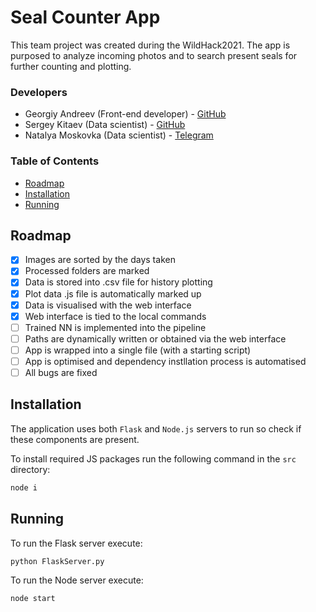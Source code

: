 # Seal Counter App

This team project was created during the WildHack2021. The app is purposed to analyze incoming photos and to search present seals for further counting and plotting.

### Developers
- Georgiy Andreev (Front-end developer) - [GitHub](https://github.com/andreevgeorge)
- Sergey Kitaev (Data scientist) - [GitHub](https://github.com/Sergey-Kit)
- Natalya Moskovka (Data scientist) - [Telegram](https://t.me/natchandes)

### Table of Contents

* [Roadmap](#roadmap)
* [Installation](#installation)
* [Running](#running)

## Roadmap

- [x]  Images are sorted by the days taken
- [x]  Processed folders are marked
- [x]  Data is stored into .csv file for history plotting
- [x]  Plot data .js file is automatically marked up 
- [x]  Data is visualised with the web interface
- [x]  Web interface is tied to the local commands
- [ ]  Trained NN is implemented into the pipeline
- [ ]  Paths are dynamically written or obtained via the web interface
- [ ]  App is wrapped into a single file (with a starting script)
- [ ]  App is optimised and dependency instllation process is automatised
- [ ]  All bugs are fixed

## Installation

The application uses both `Flask` and `Node.js` servers to run so check if these components are present. 

To install required JS packages run the following command in the `src` directory:
```bash
node i
```
## Running

To run the Flask server execute:

```python
python FlaskServer.py
```

To run the Node server execute:

```javascript
node start
```
